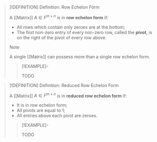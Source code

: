 >[!DEFINITION] Definition: Row Echelon Form
>
>A [[Matrix]] $A \in F^{m \times n}$ is in **row echelon form** if:
>- All rows which contain only zeroes are at the bottom;
>- The first non-zero entry of every non-zero row, called the **pivot**, is on the right of the pivot of every row above.
>
>>[!NOTE]
>>
>>A single [[Matrix]] can possess more than a single row echelon form.
>>
>
>>[!EXAMPLE]-
>>
>>TODO
>>
>

>[!DEFINITION] Definition: Reduced Row Echelon Form
>
>A [[Matrix]] $A \in F^{m \times n}$ is in **reduced row echelon form** if:
>- It is in row echelon form;
>- All pivots are equal to 1;
>- All entries above each pivot are zeroes.
>
>>[!EXAMPLE]-
>>
>>TODO
>>
>